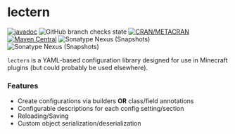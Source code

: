 # lectern
[![javadoc](https://javadoc.io/badge2/me.machinemaker/lectern/javadoc.svg)](https://javadoc.io/doc/me.machinemaker/lectern)
![GitHub branch checks state](https://img.shields.io/github/checks-status/MC-Machinations/lectern/master)
[![CRAN/METACRAN](https://img.shields.io/cran/l/gputools)](LICENSE)
[![Maven Central](https://img.shields.io/maven-central/v/me.machinemaker/lectern?label=stable)](https://search.maven.org/search?q=g:me.machinemaker%20AND%20a:lectern)
![Sonatype Nexus (Snapshots)](https://img.shields.io/nexus/s/me.machinemaker.lectern/lectern-core?server=https%3A%2F%2Foss.sonatype.org&label=dev(core))
![Sonatype Nexus (Snapshots)](https://img.shields.io/nexus/s/me.machinemaker.lectern/lectern-yaml?server=https%3A%2F%2Foss.sonatype.org&label=dev(yaml))

`lectern` is a YAML-based configuration library designed for use in Minecraft plugins (but could probably be used elsewhere).

### Features
* Create configurations via builders **OR** class/field annotations
* Configurable descriptions for each config setting/section
* Reloading/Saving
* Custom object serialization/deserialization
